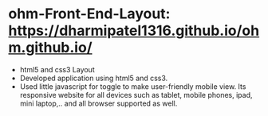 # ohm-Front-End-Layout:  https://dharmipatel1316.github.io/ohm.github.io/

- html5 and css3 Layout
- Developed application using html5 and css3.
- Used little javascript for toggle to make user-friendly mobile view.
Its responsive website for all devices such as tablet, mobile phones, ipad, mini laptop,.. and all browser supported as well.
